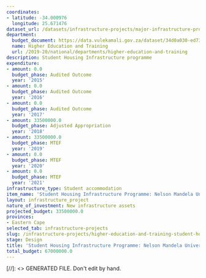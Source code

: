 ```yaml
---
coordinates:
- latitude: -34.000976
  longitude: 25.671476
dataset_url: /datasets/infrastructure-projects/major-infrastructure-projects-by-national-departments
department:
  budget_document: https://data.vulekamali.gov.za/dataset/34d0a030-ed73-437a-aa76-16637d5fe63d/resource/1a4bc0ea-c715-4189-b961-7460c0e63072/download/vote-15-higher-education-and-training.pdf
  name: Higher Education and Training
  url: /2019-20/national/departments/higher-education-and-training
description: Student Housing Infrastructure programme
expenditure:
- amount: 0.0
  budget_phase: Audited Outcome
  year: '2015'
- amount: 0.0
  budget_phase: Audited Outcome
  year: '2016'
- amount: 0.0
  budget_phase: Audited Outcome
  year: '2017'
- amount: 33500000.0
  budget_phase: Adjusted Appropriation
  year: '2018'
- amount: 33500000.0
  budget_phase: MTEF
  year: '2019'
- amount: 0.0
  budget_phase: MTEF
  year: '2020'
- amount: 0.0
  budget_phase: MTEF
  year: '2021'
infrastructure_type: Student accommodation
item_name: 'Student Housing Infrastructure Programme: Nelson Mandela University'
layout: infrastructure_project
nature_of_investment: New infrastructure assets
projected_budget: 33500000.0
provinces:
- Eastern Cape
selected_tab: infrastructure-projects
slug: /infrastructure-projects/higher-education-and-training-student-housing-infrastructure-programme-nelson-mandela-university
stage: Design
title: 'Student Housing Infrastructure Programme: Nelson Mandela University - vulekamali'
total_budget: 67000000.0
---
```

[//]: <> GENERATED FILE. Don't edit by hand.